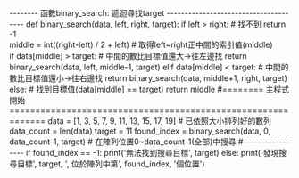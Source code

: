 -------- 函數binary_search: 遞迴尋找target --------------------------------------
def binary_search(data, left, right, target):
    if left > right:                                        # 找不到
        return -1    
    middle = int((right-left) / 2 + left)                     # 取得left~right正中間的索引值(middle)    
    if data[middle] > target:                               # 中間的數比目標值還大->往左邊找
        return binary_search(data, left, middle-1, target)
    elif data[middle] < target:                             # 中間的數比目標值還小->往右邊找
        return binary_search(data, middle+1, right, target)
    else:                                                   # 找到目標值(data[middle] == target)
        return middle
#======== 主程式開始 =============================================================
data = [1, 3, 5, 7, 9, 11, 13, 15, 17, 19]          # 已依照大小排列好的數列
data_count = len(data)
target = 11
found_index = binary_search(data, 0, data_count-1, target)    # 在陣列位置0~data_count-1(全部)中搜尋
#-----------------
if found_index == -1:
    print('無法找到搜尋目標', target)
else:
    print('發現搜尋目標', target, ', 位於陣列中第', found_index, '個位置')